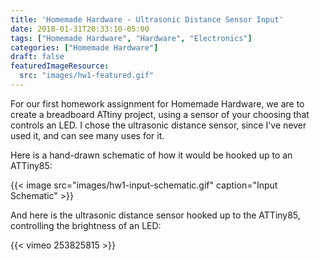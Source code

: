 ```yaml
---
title: 'Homemade Hardware - Ultrasonic Distance Sensor Input'
date: 2018-01-31T20:33:10-05:00
tags: ["Homemade Hardware", "Hardware", "Electronics"]
categories: ["Homemade Hardware"]
draft: false
featuredImageResource: 
  src: "images/hw1-featured.gif"
---
```


For our first homework assignment for Homemade Hardware, we are to create a breadboard ATtiny project, using a sensor of your choosing that controls an LED.
I chose the ultrasonic distance sensor, since I've never used it, and can see many uses for it.

Here is a hand-drawn schematic of how it would be hooked up to an ATTiny85:

{{< image src="images/hw1-input-schematic.gif" caption="Input Schematic" >}}

And here is the ultrasonic distance sensor hooked up to the ATTiny85, controlling the brightness of an LED:

{{< vimeo 253825815 >}}

